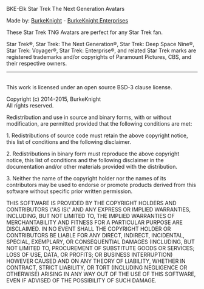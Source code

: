 <p>BKE-Elk Star Trek The Next Generation Avatars</p>
<p>Made by: <a href="http://www.elkarte.net/community/index.php?action=profile;u=130">BurkeKnight</a> - <a href="http://www.burkeknight.com/">BurkeKnight Enterprises</a></p>
<p>These Star Trek TNG Avatars are perfect for any Star Trek fan.</p>
<p>Star Trek®, Star Trek: The Next Generation®, Star Trek: Deep Space Nine®, Star Trek: Voyager®, Star Trek: Enterprise®, and related Star Trek marks are registered trademarks and/or copyrights of Paramount Pictures, CBS, and their respective owners.<br />
<hr /><br />
This work is licensed under an open source BSD-3 clause license.</p><p>Copyright (c) 2014-2015, BurkeKnight<br />
All rights reserved.</p><p>Redistribution and use in source and binary forms, with or without modification, are permitted provided that the following conditions are met:</p><p>1. Redistributions of source code must retain the above copyright notice, this list of conditions and the following disclaimer.</p><p>2. Redistributions in binary form must reproduce the above copyright notice, this list of conditions and the following disclaimer in the documentation and/or other materials provided with the distribution.</p><p>3. Neither the name of the copyright holder nor the names of its contributors may be used to endorse or promote products derived from this software without specific prior written permission.</p><p>THIS SOFTWARE IS PROVIDED BY THE COPYRIGHT HOLDERS AND CONTRIBUTORS \"AS IS\" AND ANY EXPRESS OR IMPLIED WARRANTIES, INCLUDING, BUT NOT LIMITED TO, THE IMPLIED WARRANTIES OF MERCHANTABILITY AND FITNESS FOR A PARTICULAR PURPOSE ARE DISCLAIMED. IN NO EVENT SHALL THE COPYRIGHT HOLDER OR CONTRIBUTORS BE LIABLE FOR ANY DIRECT, INDIRECT, INCIDENTAL, SPECIAL, EXEMPLARY, OR CONSEQUENTIAL DAMAGES (INCLUDING, BUT NOT LIMITED TO, PROCUREMENT OF SUBSTITUTE GOODS OR SERVICES; LOSS OF USE, DATA, OR PROFITS; OR BUSINESS INTERRUPTION) HOWEVER CAUSED AND ON ANY THEORY OF LIABILITY, WHETHER IN CONTRACT, STRICT LIABILITY, OR TORT (INCLUDING NEGLIGENCE OR OTHERWISE) ARISING IN ANY WAY OUT OF THE USE OF THIS SOFTWARE, EVEN IF ADVISED OF THE POSSIBILITY OF SUCH DAMAGE.</p>
